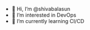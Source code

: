 - 👋 Hi, I’m @shivabalasun
- 👀 I’m interested in DevOps
- 🌱 I’m currently learning CI/CD


<!---
shivabalasun/shivabalasun is a ✨ special ✨ repository because its `README.md` (this file) appears on your GitHub profile.
You can click the Preview link to take a look at your changes.
--->
